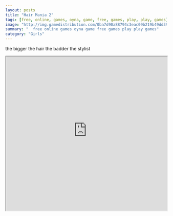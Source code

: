 ```yaml
---
layout: posts
title: "Hair Mania 2"
tags: [free, online, games, oyna, game, free, games, play, play, games]
image: "http://img.gamedistribution.com/0ba7d90a88794c3eac09b219b49dd39f.jpg"
summary: "  free online games oyna game free games play play games"
category: "Girls"
---
```


the bigger the hair the badder the stylist

<iframe width="100%" height="480px;" src="http://flash.gamedistribution.com?game=0ba7d90a88794c3eac09b219b49dd39f"></iframe>